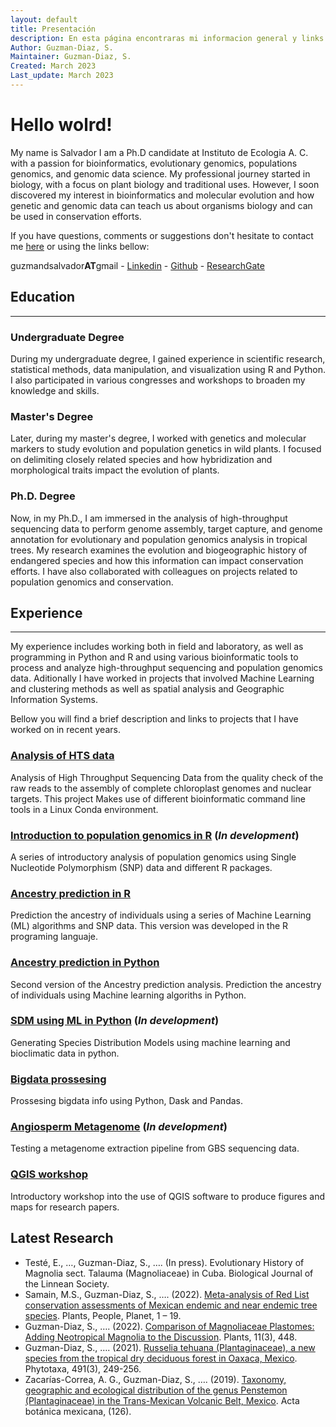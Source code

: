 ```yaml
---
layout: default
title: Presentación
description: En esta página encontraras mi informacion general y links a algunos de mis proyectos
Author: Guzman-Diaz, S.
Maintainer: Guzman-Diaz, S.
Created: March 2023
Last_update: March 2023
---
```



# Hello wolrd!

My name is Salvador 
I am a Ph.D candidate at Instituto de Ecologia A. C. with a passion for bioinformatics, evolutionary genomics, populations genomics, and genomic data science. My professional journey started in biology, with a focus on plant biology and traditional uses. However, I soon discovered my interest in bioinformatics and molecular evolution and how genetic and genomic data can teach us about organisms biology and can be used in conservation efforts.

If you have questions, comments or suggestions don't hesitate to contact me [here](https://forms.gle/VSoCi4gRGt9M1WW76) or using the links bellow: 

guzmandsalvador**AT**gmail - [Linkedin](https://www.linkedin.com/in/salvador-guzm%C3%A1n-d%C3%ADaz-56b07977/) - [Github](https://github.com/Zcrass) - [ResearchGate](https://www.researchgate.net/profile/Salvador-Guzman-Diaz)


## Education
___
### Undergraduate Degree
During my undergraduate degree, I gained experience in scientific research, statistical methods, data manipulation, and visualization using R and Python. I also participated in various congresses and workshops to broaden my knowledge and skills.

### Master's Degree
Later, during my master's degree, I worked with genetics and molecular markers to study evolution and population genetics in wild plants. I focused on delimiting closely related species and how hybridization and morphological traits impact the evolution of plants.

### Ph.D. Degree
Now, in my Ph.D., I am immersed in the analysis of high-throughput sequencing data to perform genome assembly, target capture, and genome annotation for evolutionary and population genomics analysis in tropical trees. My research examines the evolution and biogeographic history of endangered species and how this information can impact conservation efforts. I have also collaborated with colleagues on projects related to population genomics and conservation.

## Experience
___
My experience includes working both in field and laboratory, as well as programming in Python and R and using various bioinformatic tools to process and analyze high-throughput sequencing and population genomics data. Aditionally I have worked in projects that involved Machine Learning and clustering methods as well as spatial analysis and Geographic Information Systems.

Bellow you will find a brief description and links to projects that I have worked on in recent years.

### [Analysis of HTS data]()
Analysis of High Throughput Sequencing Data from the quality check of the raw reads to the assembly of complete chloroplast genomes and nuclear targets. This project Makes use of different bioinformatic command line tools in a Linux Conda environment.

### [Introduction to population genomics in R]() (*In development*)
A series of introductory analysis of population genomics using Single Nucleotide Polymorphism (SNP) data and different R packages. 

### [Ancestry prediction in R]()
Prediction the ancestry of individuals using a series of Machine Learning (ML) algorithms and SNP data. This version was developed in the R programing languaje.

### [Ancestry prediction in Python]()
Second version of the Ancestry prediction analysis. Prediction the ancestry of individuals using Machine learning algoriths in Python.

### [SDM using ML in Python]() (*In development*)
Generating Species Distribution Models using machine learning and bioclimatic data in python.

### [Bigdata prossesing]()
Prossesing bigdata info using Python, Dask and Pandas.

### [Angiosperm Metagenome]() (*In development*)
Testing a metagenome extraction pipeline from GBS sequencing data.

### [QGIS workshop]()
Introductory workshop into the use of QGIS software to produce figures and maps for research papers.

## Latest Research
- Testé, E., …, Guzman-Diaz, S., …. (In press). Evolutionary History of Magnolia sect. Talauma (Magnoliaceae) in Cuba. Biological Journal of the Linnean Society.
- Samain, M.S., Guzman-Diaz, S., …. (2022). [Meta-analysis of Red List conservation assessments of Mexican endemic and near endemic tree species](https://doi.org/10.1002/ppp3.10308). Plants, People, Planet, 1 – 19. 
- Guzman-Diaz, S., …. (2022). [Comparison of Magnoliaceae Plastomes: Adding Neotropical Magnolia to the Discussion](https://doi.org/10.3390/plants11030448). Plants, 11(3), 448. 
- Guzman-Diaz, S., …. (2021). [Russelia tehuana (Plantaginaceae), a new species from the tropical dry deciduous forest in Oaxaca, Mexico](https://doi.org/10.11646/phytotaxa.491.3.5). Phytotaxa, 491(3), 249-256. 
- Zacarías-Correa, A. G., Guzman-Diaz, S., …. (2019). [Taxonomy, geographic and ecological distribution of the genus Penstemon (Plantaginaceae) in the Trans-Mexican Volcanic Belt, Mexico](https://doi.org/10.21829/abm126.2019.1428). Acta botánica mexicana, (126). 
